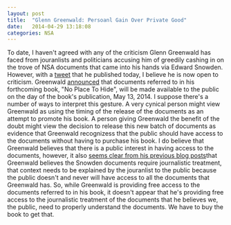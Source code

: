 ```yaml
---
layout: post
title:  "Glenn Greenwald: Persoanl Gain Over Private Good"
date:   2014-04-29 13:18:08
categories: NSA
---
```


To date, I haven't agreed with any of the criticism Glenn Greenwald has faced from jouranlists and politicians accusing him of greedily cashing in on the trove of NSA documents that came into his hands via Edward Snowden.  However, with a <a href="https://twitter.com/ggreenwald/status/464083369513746432">tweet</a> that he published today, I believe he is now open to criticism.  Greenwald <a href="https://twitter.com/ggreenwald/status/464083369513746432">announced</a> that documents referred to in his forthcoming book, "No Place To Hide", will be made available to the public on the day of the book's publication, May 13, 2014. I suppose there's a number of ways to interpret this gesture.  A very cynical person might view Greenwald as using the timing of the release of the documents as an attempt to promote his book.  A person giving Greenwald the benefit of the doubt might view the decision to release this new batch of documents as evidence that Greenwald recognizess that the public should have access to the documents without having to purchase his book. I do believe that Greenwald believes that there is a public interest in having access to the documents, however, it also <a href="https://firstlook.org/theintercept/2014/03/23/facts-nsa-stories-reported/">seems clear from his previous blog posts</a>that Greenwald believes the Snowden documents require journalistic treatment, that context needs to be explained by the jouranlist to the public because the public doesn't and never will have access to all the documents that Greenwald has.  So, while Greenwald is providing free access to the documents referred to in his book, it doesn't appear that he's providing free access to the journalistic treatment of the documents that he believes we, the public, need to properly understand the documents.  We have to buy the book to get that.  